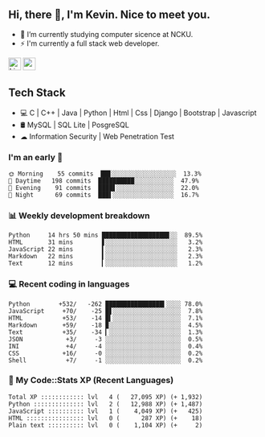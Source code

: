 ## Hi, there 👋, I'm Kevin. Nice to meet you.

- 🌱 I’m currently studying computer sicence at NCKU.
- ⚡ I'm currently a full stack web developer.

<a href="https://www.linkedin.com/in/kevin12686/"><img alt="LinkedIn" src="https://img.shields.io/badge/linkedin%20-%230077B5.svg?&style=for-the-badge&logo=linkedin&logoColor=white" height=25></a>
<a href="https://www.instagram.com/kevin12686/"><img src="https://img.shields.io/badge/instagram-3f729b?&style=for-the-badge&logo=instagram&logoColor=white" height=25></a>

## Tech Stack

* 💻 C | C++ | Java | Python | Html | Css | Django | Bootstrap | Javascript
* 🛢️ MySQL | SQL Lite | PosgreSQL
* ☁ Information Security | Web Penetration Test

### I'm an early 🐤

<!-- early_bird start -->

```text
🌞 Morning    55 commits  ██▊░░░░░░░░░░░░░░░░░░  13.3%
🌆 Daytime   198 commits  ██████████░░░░░░░░░░░  47.9%
🌃 Evening    91 commits  ████▋░░░░░░░░░░░░░░░░  22.0%
🌙 Night      69 commits  ███▌░░░░░░░░░░░░░░░░░  16.7%
```

<!-- early_bird end -->

### 📊 Weekly development breakdown

<!-- code_time start -->

```text
Python     14 hrs 50 mins ██████████████████▊░░  89.5%
HTML       31 mins        ▋░░░░░░░░░░░░░░░░░░░░   3.2%
JavaScript 22 mins        ▍░░░░░░░░░░░░░░░░░░░░   2.3%
Markdown   22 mins        ▍░░░░░░░░░░░░░░░░░░░░   2.3%
Text       12 mins        ▎░░░░░░░░░░░░░░░░░░░░   1.2%
```

<!-- code_time end -->

### 💻 Recent coding in languages

<!-- code_diff start -->

```text
Python        +532/   -262 ████████████████▍░░░░ 78.0%
JavaScript     +70/    -25 █▋░░░░░░░░░░░░░░░░░░░  7.8%
HTML           +53/    -14 █▍░░░░░░░░░░░░░░░░░░░  7.1%
Markdown       +59/    -18 ▉░░░░░░░░░░░░░░░░░░░░  4.5%
Text           +35/    -34 ▎░░░░░░░░░░░░░░░░░░░░  1.3%
JSON            +3/     -3 ░░░░░░░░░░░░░░░░░░░░░  0.5%
INI             +4/     -4 ░░░░░░░░░░░░░░░░░░░░░  0.4%
CSS            +16/     -0 ░░░░░░░░░░░░░░░░░░░░░  0.2%
Shell           +7/     -1 ░░░░░░░░░░░░░░░░░░░░░  0.2%
```

<!-- code_diff end -->

### 🧰 My Code::Stats XP (Recent Languages)

<!-- codestats start -->

```text
Total XP :::::::::::: lvl   4 (   27,095 XP) (+ 1,932)
Python :::::::::::::: lvl   2 (   12,988 XP) (+ 1,487)
JavaScript :::::::::: lvl   1 (    4,049 XP) (+   425)
HTML :::::::::::::::: lvl   0 (      287 XP) (+    18)
Plain text :::::::::: lvl   0 (    1,104 XP) (+     2)
```

<!-- codestats end -->

